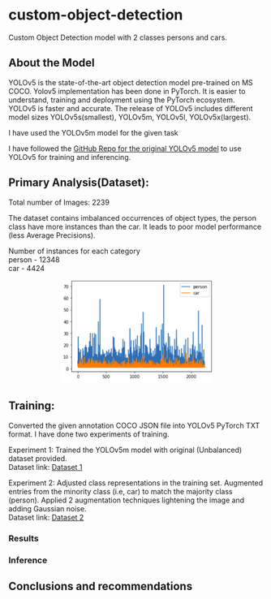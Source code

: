 # custom-object-detection
Custom Object Detection model with 2 classes persons and cars.

## About the Model

YOLOv5 is the state-of-the-art object detection model pre-trained on MS COCO. Yolov5 implementation has been done in PyTorch. It is easier to understand, training and deployment using the PyTorch ecosystem. YOLOv5 is faster and accurate. The release of YOLOv5 includes different model sizes YOLOv5s(smallest), YOLOv5m, YOLOv5l, YOLOv5x(largest). 

I have used the YOLOv5m model for the given task

I have followed the [GitHub Repo for the original YOLOv5 model](https://github.com/ultralytics/yolov5) to use YOLOv5 for training and inferencing.

## Primary Analysis(Dataset):

Total number of Images: 2239

The dataset contains imbalanced occurrences of object types, the person class have more instances than the car. It leads to poor model performance (less Average Precisions).

Number of instances for each category
<br>person -  12348
<br>car    -   4424

<p align="center">
  <img src="https://github.com/saikumarmalla/custom-object-detection/blob/main/screenshots/data.png" width="300" title="classwise instances">
</p>

## Training:
Converted the given annotation COCO JSON file into YOLOv5 PyTorch TXT format. I have done two experiments of training.

Experiment 1:
Trained the YOLOv5m model with original (Unbalanced) dataset provided. <br>
Dataset link: [Dataset 1](https://drive.google.com/drive/folders/1h3Sp2UufIY_bDePTHPNjSWav8t2wMdH-?usp=sharing)

Experiment 2:
Adjusted class representations in the training set. Augmented entries from the minority class (i.e, car) to match the majority class (person). Applied 2 augmentation techniques lightening the image and adding Gaussian noise. <br>
Dataset link: [Dataset 2](https://drive.google.com/drive/folders/1CKkfcVkkF5T-M3GqyADCpjHRoMbWETag?usp=sharing)

### Results


### Inference


## Conclusions and recommendations



